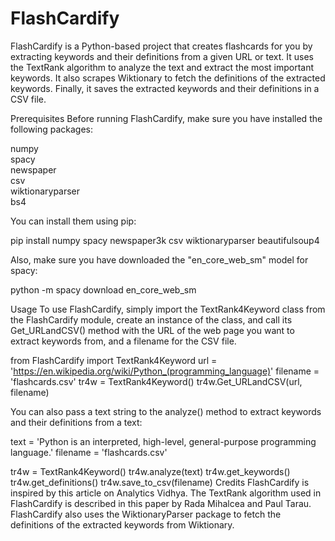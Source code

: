# FlashCardify
FlashCardify is a Python-based project that creates flashcards for you by extracting keywords and their definitions from a given URL or text. It uses the TextRank algorithm to analyze the text and extract the most important keywords. It also scrapes Wiktionary to fetch the definitions of the extracted keywords. Finally, it saves the extracted keywords and their definitions in a CSV file.

Prerequisites
Before running FlashCardify, make sure you have installed the following packages:

numpy <br>
spacy <br>
newspaper <br>
csv <br>
wiktionaryparser <br>
bs4 <br>

You can install them using pip:

<p>pip install numpy spacy newspaper3k csv wiktionaryparser beautifulsoup4<p>

Also, make sure you have downloaded the "en_core_web_sm" model for spacy:

python -m spacy download en_core_web_sm

Usage
To use FlashCardify, simply import the TextRank4Keyword class from the FlashCardify module, create an instance of the class, and call its Get_URLandCSV() method with the URL of the web page you want to extract keywords from, and a filename for the CSV file.

from FlashCardify import TextRank4Keyword
url = 'https://en.wikipedia.org/wiki/Python_(programming_language)'
filename = 'flashcards.csv'
tr4w = TextRank4Keyword()
tr4w.Get_URLandCSV(url, filename)

You can also pass a text string to the analyze() method to extract keywords and their definitions from a text:

text = 'Python is an interpreted, high-level, general-purpose programming language.'
filename = 'flashcards.csv'

tr4w = TextRank4Keyword()
tr4w.analyze(text)
tr4w.get_keywords()
tr4w.get_definitions()
tr4w.save_to_csv(filename)
Credits
FlashCardify is inspired by this article on Analytics Vidhya. The TextRank algorithm used in FlashCardify is described in this paper by Rada Mihalcea and Paul Tarau. FlashCardify also uses the WiktionaryParser package to fetch the definitions of the extracted keywords from Wiktionary.
